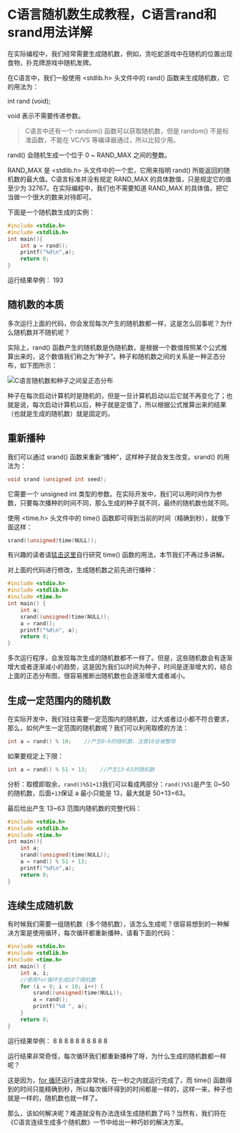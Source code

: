 # C语言随机数生成教程，C语言rand和srand用法详解

在实际编程中，我们经常需要生成随机数，例如，贪吃蛇游戏中在随机的位置出现食物，扑克牌游戏中随机发牌。

在C语言中，我们一般使用 <stdlib.h> 头文件中的 rand() 函数来生成随机数，它的用法为：

int rand (void);

void 表示不需要传递参数。

> C语言中还有一个 random() 函数可以获取随机数，但是 random() 不是标准函数，不能在 VC/VS 等编译器通过，所以比较少用。

rand() 会随机生成一个位于 0 ~ RAND_MAX 之间的整数。

RAND_MAX 是 <stdlib.h> 头文件中的一个宏，它用来指明 rand() 所能返回的随机数的最大值。C语言标准并没有规定 RAND_MAX 的具体数值，只是规定它的值至少为 32767。在实际编程中，我们也不需要知道 RAND_MAX 的具体值，把它当做一个很大的数来对待即可。

下面是一个随机数生成的实例：

```c
#include <stdio.h>
#include <stdlib.h>
int main(){
    int a = rand();
    printf("%d\n",a);
    return 0;
}
```

运行结果举例：
193

## 随机数的本质

多次运行上面的代码，你会发现每次产生的随机数都一样，这是怎么回事呢？为什么随机数并不随机呢？

实际上，rand() 函数产生的随机数是伪随机数，是根据一个数值按照某个公式推算出来的，这个数值我们称之为“种子”。种子和随机数之间的关系是一种正态分布，如下图所示：



![C语言随机数和种子之间呈正态分布](http://c.biancheng.net/uploads/allimg/190118/1-1Z11QAT9315.gif)


种子在每次启动计算机时是随机的，但是一旦计算机启动以后它就不再变化了；也就是说，每次启动计算机以后，种子就是定值了，所以根据公式推算出来的结果（也就是生成的随机数）就是固定的。

## 重新播种

我们可以通过 srand() 函数来重新“播种”，这样种子就会发生改变。srand() 的用法为：

```c
void srand (unsigned int seed);
```

它需要一个 unsigned int 类型的参数。在实际开发中，我们可以用时间作为参数，只要每次播种的时间不同，那么生成的种子就不同，最终的随机数也就不同。

使用 <time.h> 头文件中的 time() 函数即可得到当前的时间（精确到秒），就像下面这样：

```c
srand((unsigned)time(NULL));
```

有兴趣的读者请[猛击这里](http://www.cplusplus.com/reference/ctime/time/)自行研究 time() 函数的用法，本节我们不再过多讲解。

对上面的代码进行修改，生成随机数之前先进行播种：

```c
#include <stdio.h>
#include <stdlib.h>
#include <time.h>
int main() {
    int a;
    srand((unsigned)time(NULL));
    a = rand();
    printf("%d\n", a);
    return 0;
}
```

多次运行程序，会发现每次生成的随机数都不一样了。但是，这些随机数会有逐渐增大或者逐渐减小的趋势，这是因为我们以时间为种子，时间是逐渐增大的，结合上面的正态分布图，很容易推断出随机数也会逐渐增大或者减小。

## 生成一定范围内的随机数

在实际开发中，我们往往需要一定范围内的随机数，过大或者过小都不符合要求，那么，如何产生一定范围的随机数呢？我们可以利用取模的方法：

```c
int a = rand() % 10;    //产生0~9的随机数，注意10会被整除
```

如果要规定上下限：

```c
int a = rand() % 51 + 13;    //产生13~63的随机数
```

分析：取模即取余，`rand()%51+13`我们可以看成两部分：`rand()%51`是产生 0~50 的随机数，后面`+13`保证 a 最小只能是 13，最大就是 50+13=63。

最后给出产生 13~63 范围内随机数的完整代码：

```c
#include <stdio.h>
#include <stdlib.h>
#include <time.h>
int main(){
    int a;
    srand((unsigned)time(NULL));
    a = rand() % 51 + 13;
    printf("%d\n",a);
    return 0;
}
```

## 连续生成随机数

有时候我们需要一组随机数（多个随机数），该怎么生成呢？很容易想到的一种解决方案是使用循环，每次循环都重新播种，请看下面的代码：

```c
#include <stdio.h>
#include <stdlib.h>
#include <time.h>
int main() {
    int a, i;
    //使用for循环生成10个随机数
    for (i = 0; i < 10; i++) {
        srand((unsigned)time(NULL));
        a = rand();
        printf("%d ", a);
    }
    return 0;
}
```

运行结果举例：
8 8 8 8 8 8 8 8 8 8

运行结果非常奇怪，每次循环我们都重新播种了呀，为什么生成的随机数都一样呢？

这是因为，[for 循环](http://c.biancheng.net/view/172.html)运行速度非常快，在一秒之内就运行完成了，而 time() 函数得到的时间只能精确到秒，所以每次循环得到的时间都是一样的，这样一来，种子也就是一样的，随机数也就一样了。

那么，该如何解决呢？难道就没有办法连续生成随机数了吗？当然有，我们将在《C语言连续生成多个随机数》一节中给出一种巧妙的解决方案。